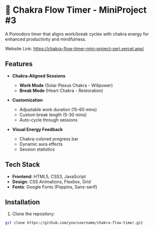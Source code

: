 # 🔮 Chakra Flow Timer - MiniProject #3

A Pomodoro timer that aligns work/break cycles with chakra energy for enhanced productivity and mindfulness.

Website Link: https://chakra-flow-timer-mini-project-seri.vercel.app/

##  Features

- **Chakra-Aligned Sessions**
  -  **Work Mode** (Solar Plexus Chakra - Willpower)
  -  **Break Mode** (Heart Chakra - Restoration)

- **Customization**
  -  Adjustable work duration (15-60 mins)
  -  Custom break length (5-30 mins)
  -  Auto-cycle through sessions

- **Visual Energy Feedback**
  -  Chakra-colored progress bar
  -  Dynamic aura effects
  -  Session statistics


##  Tech Stack

- **Frontend**: HTML5, CSS3, JavaScript
- **Design**: CSS Animations, Flexbox, Grid
- **Fonts**: Google Fonts (Poppins, Sans-serif)

##  Installation

1. Clone the repository:
```bash
git clone https://github.com/yourusername/chakra-flow-timer.git
